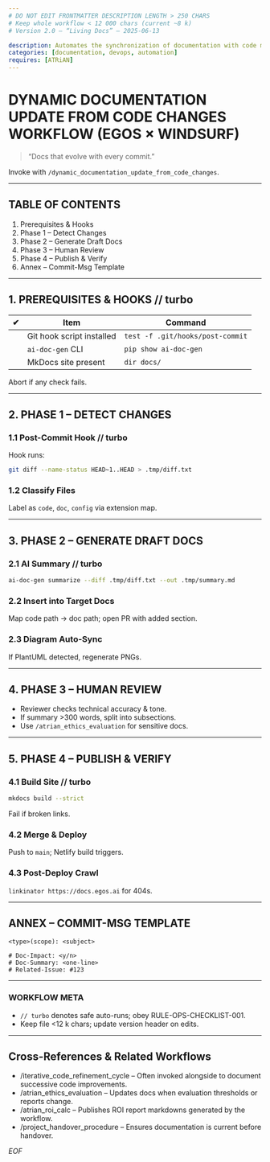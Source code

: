 ```yaml
---
# DO NOT EDIT FRONTMATTER DESCRIPTION LENGTH > 250 CHARS
# Keep whole workflow < 12 000 chars (current ~8 k)
# Version 2.0 – “Living Docs” – 2025-06-13

description: Automates the synchronization of documentation with code modifications using AI to analyze changes and draft updates, ensuring documentation accuracy
categories: [documentation, devops, automation]
requires: [ATRiAN]
---
```


# DYNAMIC DOCUMENTATION UPDATE FROM CODE CHANGES WORKFLOW (EGOS × WINDSURF)

> “Docs that evolve with every commit.”

Invoke with `/dynamic_documentation_update_from_code_changes`.

---
## TABLE OF CONTENTS
1. Prerequisites & Hooks  
2. Phase 1 – Detect Changes  
3. Phase 2 – Generate Draft Docs  
4. Phase 3 – Human Review  
5. Phase 4 – Publish & Verify  
6. Annex – Commit-Msg Template  

---
## 1. PREREQUISITES & HOOKS // turbo
| ✔ | Item | Command |
|---|------|---------|
|   | Git hook script installed | `test -f .git/hooks/post-commit` |
|   | `ai-doc-gen` CLI | `pip show ai-doc-gen` |
|   | MkDocs site present | `dir docs/` |

Abort if any check fails.

---
## 2. PHASE 1 – DETECT CHANGES
### 1.1 Post-Commit Hook // turbo
Hook runs:
```bash
git diff --name-status HEAD~1..HEAD > .tmp/diff.txt
```
### 1.2 Classify Files
Label as `code`, `doc`, `config` via extension map.

---
## 3. PHASE 2 – GENERATE DRAFT DOCS
### 2.1 AI Summary // turbo
```bash
ai-doc-gen summarize --diff .tmp/diff.txt --out .tmp/summary.md
```

### 2.2 Insert into Target Docs
Map code path → doc path; open PR with added section.

### 2.3 Diagram Auto-Sync
If PlantUML detected, regenerate PNGs.

---
## 4. PHASE 3 – HUMAN REVIEW
* Reviewer checks technical accuracy & tone.
* If summary >300 words, split into subsections.
* Use `/atrian_ethics_evaluation` for sensitive docs.

---
## 5. PHASE 4 – PUBLISH & VERIFY
### 4.1 Build Site // turbo
```bash
mkdocs build --strict
```
Fail if broken links.

### 4.2 Merge & Deploy
Push to `main`; Netlify build triggers.

### 4.3 Post-Deploy Crawl
`linkinator https://docs.egos.ai` for 404s.

---
## ANNEX – COMMIT-MSG TEMPLATE
```
<type>(scope): <subject>

# Doc-Impact: <y/n>
# Doc-Summary: <one-line>
# Related-Issue: #123
```

---
### WORKFLOW META
* `// turbo` denotes safe auto-runs; obey RULE-OPS-CHECKLIST-001.  
* Keep file <12 k chars; update version header on edits.

---
## Cross-References & Related Workflows

- /iterative_code_refinement_cycle – Often invoked alongside to document successive code improvements.
- /atrian_ethics_evaluation – Updates docs when evaluation thresholds or reports change.
- /atrian_roi_calc – Publishes ROI report markdowns generated by the workflow.
- /project_handover_procedure – Ensures documentation is current before handover.

*EOF*